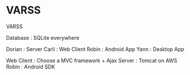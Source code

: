 VARSS
=====

VARSS

Database : SQLite everywhere 

Dorian : Server 
Carli : Web Client
Robin : Android App
Yann : Desktop App

Web Client : Choose a MVC framework + Ajax 
Server : Tomcat on AWS
Robin : Android SDK
